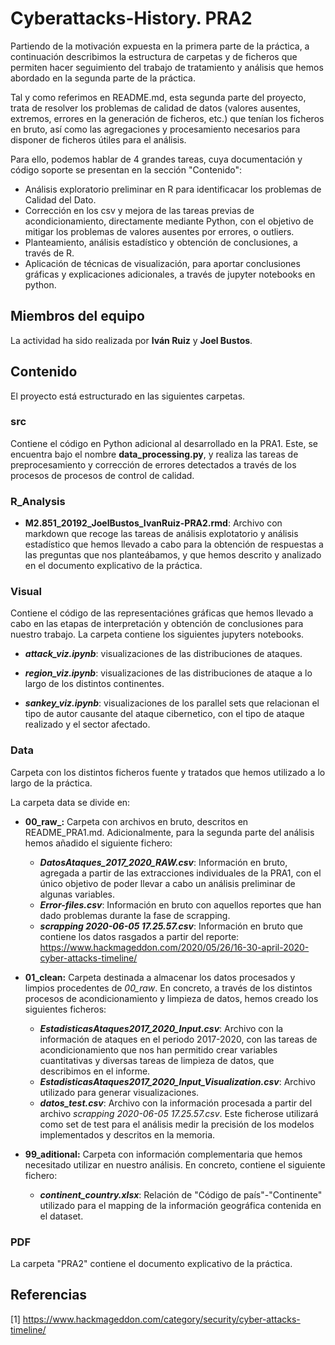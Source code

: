 # Cyberattacks-History. PRA2
Partiendo de la motivación expuesta en la primera parte de la práctica, a continuación describimos la estructura de carpetas y de ficheros que permiten hacer seguimiento del trabajo de tratamiento y análisis que hemos abordado en la segunda parte de la práctica. 

Tal y como referimos en README.md, esta segunda parte del proyecto, trata de resolver los problemas de calidad de datos (valores ausentes, extremos, errores en la generación de ficheros, etc.) que tenían los ficheros en bruto, así como las agregaciones y procesamiento necesarios para disponer de ficheros útiles para el análisis.

Para ello, podemos hablar de 4 grandes tareas, cuya documentación y código soporte se presentan en la sección "Contenido":
- Análisis exploratorio preliminar en R para identificacar los problemas de Calidad del Dato.
- Corrección en los csv y mejora de las tareas previas de acondicionamiento, directamente mediante Python, con el objetivo de mitigar los problemas de valores ausentes por errores, o outliers.
- Planteamiento, análisis estadístico y obtención de conclusiones, a través de R.
- Aplicación de técnicas de visualización, para aportar conclusiones gráficas y explicaciones adicionales, a través de jupyter notebooks en python.

## Miembros del equipo
La actividad ha sido realizada por **Iván Ruiz** y **Joel Bustos**.

## Contenido
El proyecto está estructurado en las siguientes carpetas.

### src
Contiene el código en Python adicional al desarrollado en la PRA1. Este, se encuentra bajo el nombre **data_processing.py**, y realiza las tareas de preprocesamiento y corrección de errores detectados a través de los procesos de procesos de control de calidad.

### R_Analysis
- **M2.851_20192_JoelBustos_IvanRuiz-PRA2.rmd**: Archivo con markdown que recoge las tareas de análisis explotatorio y análisis estadístico que hemos llevado a cabo para la obtención de respuestas a las preguntas que nos planteábamos, y que hemos descrito y analizado en el documento explicativo de la práctica.

### Visual
Contiene el código de las representaciónes gráficas que hemos llevado a cabo en las etapas de interpretación y obtención de conclusiones para nuestro trabajo. La carpeta contiene los siguientes jupyters notebooks.
- **_attack_viz.ipynb_**: visualizaciones de las distribuciones de ataques.

- **_region_viz.ipynb_**: visualizaciones de las distribuciones de ataque a lo largo de los distintos continentes.

- **_sankey_viz.ipynb_**: visualizaciones de los parallel sets que relacionan el tipo de autor causante del ataque cibernetico, con el tipo de ataque realizado y el sector afectado.

### Data
Carpeta con los distintos ficheros fuente y tratados que hemos utilizado a lo largo de la práctica. 

La carpeta data se divide en:
- **00_raw_:** Carpeta con archivos en bruto, descritos en README_PRA1.md. Adicionalmente, para la segunda parte del análisis hemos añadido el siguiente fichero:
     
     - **_DatosAtaques_2017_2020_RAW.csv_**: Información en bruto, agregada a partir de las extracciones individuales de la PRA1, con el único objetivo de poder llevar a cabo un análisis preliminar de algunas variables.
     - **_Error-files.csv_**: Información en bruto con aquellos reportes que han dado problemas durante la fase de scrapping.
     - **_scrapping 2020-06-05 17.25.57.csv_**: Información en bruto que contiene los datos rasgados a partir del reporte: https://www.hackmageddon.com/2020/05/26/16-30-april-2020-cyber-attacks-timeline/
        
- **01_clean:** Carpeta destinada a almacenar los datos procesados y limpios procedentes de _00_raw_. En concreto, a través de los distintos procesos de acondicionamiento y limpieza de datos, hemos creado los siguientes ficheros:

     - **_EstadisticasAtaques2017_2020_Input.csv_**: Archivo con la información de ataques en el periodo 2017-2020, con las tareas de acondicionamiento que nos han permitido crear variables cuantitativas y diversas tareas de limpieza de datos, que describimos en el informe.
     - **_EstadisticasAtaques2017_2020_Input_Visualization.csv_**: Archivo utilizado para generar visualizaciones.
     - **_datos_test.csv_**: Archivo con la información procesada a partir del archivo _scrapping 2020-06-05 17.25.57.csv_. Este ficherose utilizará como set de test para el análisis medir la precisión de los modelos implementados y descritos en la memoria.

- **99_aditional:** Carpeta con información complementaria que hemos necesitado utilizar en nuestro análisis. En concreto, contiene el siguiente fichero:

     - **_continent_country.xlsx_**: Relación de "Código de país"-"Continente" utilizado para el mapping de la información geográfica contenida en el dataset.


### PDF
La carpeta "PRA2" contiene el documento explicativo de la práctica.

 ## Referencias
 [1] https://www.hackmageddon.com/category/security/cyber-attacks-timeline/
 
